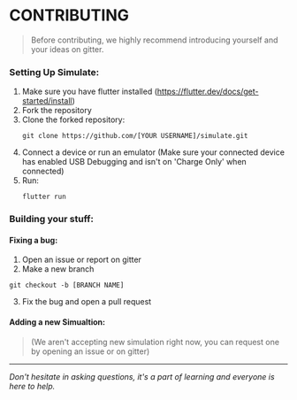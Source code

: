 # CONTRIBUTING

> Before contributing, we highly recommend introducing yourself and your ideas on gitter.

### Setting Up Simulate:

1. Make sure you have flutter installed (https://flutter.dev/docs/get-started/install)
2. Fork the repository
3. Clone the forked repository:
    ```console
    git clone https://github.com/[YOUR USERNAME]/simulate.git
    ```
4. Connect a device or run an emulator (Make sure your connected device has enabled USB Debugging and isn't on 'Charge Only' when connected) 
5. Run:
    ```console
    flutter run
    ```

### Building your stuff:

#### Fixing a bug:

1. Open an issue or report on gitter
2. Make a new branch
```console
git checkout -b [BRANCH NAME]
```
3. Fix the bug and open a pull request

#### Adding a new Simualtion:

> (We aren't accepting new simulation right now, you can request one by opening an issue or on gitter)

---

*Don't hesitate in asking questions, it's a part of learning and everyone is here to help.*
